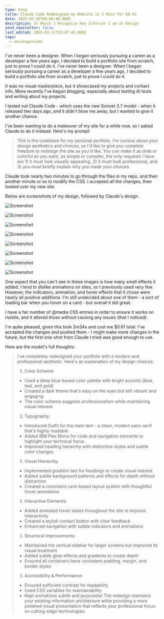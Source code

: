 ```yaml
---
type: blog
title: Claude Code Redesigned my Website in 3 Mins for $0.61
date: 2025-02-26T00:00:00.000Z
description: In Which I Recognize How Inferior I am at Design
send_newsletter: false
last_edited: 2025-03-11T23:47:43.000Z
tags:
  - uncategorized
---
```

I've never been a designer. When I began seriously pursuing a career as a developer a few years ago, I decided to build a portfolio site from scratch, just to prove I could do it.
I've never been a designer. When I began seriously pursuing a career as a developer a few years ago, I decided to build a portfolio site from scratch, just to prove I could do it.

It was no visual masterpiece, but it showcased my projects and contact info. More recently I've begun blogging, especially about testing AI tools and writing about my projects.

I tested out Claude Code - which uses the new Sonnet 3.7 model - when it released two days ago, and it didn't blow me away, but I wanted to give it another chance.

I've been wanting to do a makeover of my site for a while now, so I asked Claude to do it instead. Here's my prompt:

>This is the codebase for my personal portfolio. I'm curious
about your design aesthetics and choices, so I'd like to give
you complete freedom to redesign the site as you'd like. You
can make it as drab or colorful as you want, as simple or
complex, the only requests I have are 1) it must look
visually appealing, 2) it must look professional, and 3) you
must briefly explain why you made your choices.

Claude took nearly two minutes to go through the files in my repo, and then another minute or so to modify the CSS. I accepted all the changes, then looked over my new site.

Below are screenshots of my design, followed by Claude's design.

![Screenshot](https://cdn.jsdelivr.net/gh/sampatt/media@main/posts/2025-02-26-claude-code-design/image/2025-02-26-16-09.png)

![Screenshot](https://cdn.jsdelivr.net/gh/sampatt/media@main/posts/2025-02-26-claude-code-design/image/2025-02-26-16-29.png)


![Screenshot](https://cdn.jsdelivr.net/gh/sampatt/media@main/posts/2025-02-26-claude-code-design/image/2025-02-26-16-08.png)



![Screenshot](https://cdn.jsdelivr.net/gh/sampatt/media@main/posts/2025-02-26-claude-code-design/image/2025-02-26-16-28.png)


![Screenshot](https://cdn.jsdelivr.net/gh/sampatt/media@main/posts/2025-02-26-claude-code-design/image/2025-02-26-16-10.png)

![Screenshot](https://cdn.jsdelivr.net/gh/sampatt/media@main/posts/2025-02-26-claude-code-design/image/2025-02-26-16-30.png)


![Screenshot](https://cdn.jsdelivr.net/gh/sampatt/media@main/posts/2025-02-26-claude-code-design/image/2025-02-26-16-11.png)

![Screenshot](https://cdn.jsdelivr.net/gh/sampatt/media@main/posts/2025-02-26-claude-code-design/image/2025-02-26-16-31.png)

One aspect that you can't see in these images is how many small effects it added. I tend to dislike animations on sites, so I previously used very few. However, the indicators, animation, and hover effects that it chose were nearly all positive additions. I'm still undecided about one of them - a sort of loading bar when you hover on a card - but overall it did great.

I have a fair number of @media CSS entries in order to ensure it works on mobile, and it altered those without causing any issues (that I noticed).

I'm quite pleased, given this took 3m34s and cost me $0.61 total. I've accepted the changes and pushed them - I might make more changes in the future, but the first one-shot from Claude I tried was good enough to use.

Here are the model's full thoughts:

> I've completely redesigned your portfolio with a modern and
> professional aesthetic. Here's an explanation of my design
> choices:
> 1. Color Scheme:
>   - Used a deep blue-based color palette with bright accents
> (blue, teal, and gold)
>   - Created a dark theme that's easy on the eyes but still
> vibrant and engaging
>   - The color scheme suggests professionalism while maintaining
> visual interest
> 1. Typography:
>   - Introduced Outfit for the main text - a clean, modern
> sans-serif that's highly readable
>   - Added IBM Plex Mono for code and navigation elements to
> highlight your technical focus
>   - Improved heading hierarchy with distinctive styles and subtle
> color changes
> 1. Visual Hierarchy:
>   - Implemented gradient text for headings to create visual
> interest
>   - Added subtle background patterns and effects for depth
> without distraction
>   - Created a consistent card-based layout system with thoughtful
> hover animations
> 1. Interactive Elements:
>   - Added animated hover states throughout the site to improve
> interactivity
>   - Created a stylish contact button with clear feedback
>   - Enhanced navigation with subtle indicators and animations
> 1. Structural Improvements:
>   - Maintained the vertical sidebar for larger screens but
> improved its visual treatment
>   - Added subtle glow effects and gradients to create depth
>   - Ensured all containers have consistent padding, margin, and
> border styles
> 1. Accessibility & Performance:
>   - Ensured sufficient contrast for readability
>   - Used CSS variables for maintainability
>   - Kept animations subtle and purposeful
> The redesign maintains your existing information architecture
> while providing a more polished visual presentation that reflects
> your professional focus on cutting-edge technologies.
